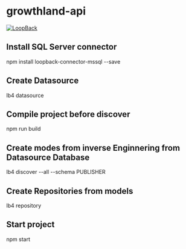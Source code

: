 # growthland-api

[![LoopBack](<https://github.com/strongloop/loopback-next/raw/master/docs/site/imgs/branding/Powered-by-LoopBack-Badge-(blue)-@2x.png>)](http://loopback.io/)

## Install SQL Server connector

npm install loopback-connector-mssql --save

## Create Datasource

lb4 datasource

## Compile project before discover

npm run build

## Create modes from inverse Enginnering from Datasource Database

lb4 discover --all --schema PUBLISHER

## Create Repositories from models

lb4 repository

## Start project

npm start
